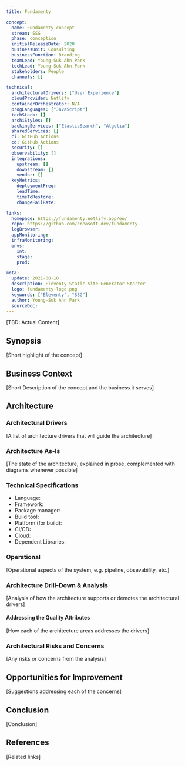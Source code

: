 ```yaml
---
title: Fundamenty

concept:
  name: Fundamenty concept
  stream: SSG
  phase: conception
  initialReleaseDate: 2020
  businessUnit: Consulting
  businessFunction: Branding
  teamLead: Young-Suk Ahn Park
  techLead: Young-Suk Ahn Park
  stakeholders: People
  channels: []

technical:
  architecturalDrivers: ["User Experience"]
  cloudProvider: Netlify
  containerOrchestrator: N/A
  progLanguages: ["JavaScript"]
  techStack: []
  archiStyles: []
  backingServices: ["ElasticSearch", "Algolia"]
  sharedServices: []
  ci: GitHub Actions
  cd: GitHub Actions
  security: []
  observability: []
  integrations:
    upstream: []
    downstream: []
    vendor: []
  keyMetrics:
    deploymentFreq:
    leadTime:
    timeToRestore:
    changeFailRate:

links:
  homepage: https://fundamenty.netlify.app/en/
  repo: https://github.com/creasoft-dev/fundamenty
  logBrowser:
  appMonitoring:
  infraMonitoring:
  envs:
    int:
    stage:
    prod:

meta:
  update: 2021-08-10
  description: Eleventy Static Site Generator Starter
  logo: fundamenty-logo.png
  keywords: ["Eleventy", "SSG"]
  author: Young-Suk Ahn Park
  sourceDoc: 
---
```


[TBD: Actual Content]

## Synopsis

[Short highlight of the concept]

## Business Context

[Short Description of the concept and the business it serves]

## Architecture

### Architectural Drivers

[A list of architecture drivers that will guide the architecture]

### Architecture As-Is

[The state of the architecture, explained in prose, complemented with diagrams whenever possible]

### Technical Specifications

* Language:
* Framework:  
* Package manager:
* Build tool:  
* Platform (for build):
* CI/CD:
* Cloud:
* Dependent Libraries:

### Operational

[Operational aspects of the system, e.g. pipeline, obsevability, etc.]

### Architecture Drill-Down & Analysis

[Analysis of how the architecture supports or demotes the architectural drivers]

#### Addressing the Quality Attributes

[How each of the architecture areas addresses the drivers]

### Architectural Risks and Concerns

[Any risks or concerns from the analysis]

## Opportunities for Improvement

[Suggestions addressing each of the concerns]

## Conclusion

[Conclusion]

## References

[Related links]
